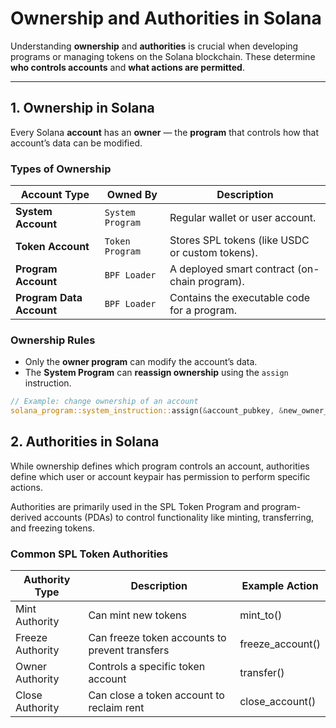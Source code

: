 # Ownership and Authorities in Solana

Understanding **ownership** and **authorities** is crucial when developing programs or managing tokens on the Solana blockchain. These determine **who controls accounts** and **what actions are permitted**.

---

##  1. Ownership in Solana

Every Solana **account** has an **owner** — the **program** that controls how that account’s data can be modified.

### Types of Ownership

| Account Type | Owned By | Description |
|---------------|-----------|--------------|
| **System Account** | `System Program` | Regular wallet or user account. |
| **Token Account** | `Token Program` | Stores SPL tokens (like USDC or custom tokens). |
| **Program Account** | `BPF Loader` | A deployed smart contract (on-chain program). |
| **Program Data Account** | `BPF Loader` | Contains the executable code for a program. |

### Ownership Rules

- Only the **owner program** can modify the account’s data.  
- The **System Program** can **reassign ownership** using the `assign` instruction.

```rust
// Example: change ownership of an account
solana_program::system_instruction::assign(&account_pubkey, &new_owner_program_id);
```

## 2. Authorities in Solana

While ownership defines which program controls an account,
authorities define which user or account keypair has permission to perform specific actions.

Authorities are primarily used in the SPL Token Program and program-derived accounts (PDAs) to control functionality like minting, transferring, and freezing tokens.

### Common SPL Token Authorities

| Authority Type | Description| Example Action |
|----------------|------------|----------------|
| Mint Authority | Can mint new tokens | mint_to() |
| Freeze Authority | Can freeze token accounts to prevent transfers | freeze_account() |
| Owner Authority | Controls a specific token account | transfer() |
| Close Authority | Can close a token account to reclaim rent | close_account() |